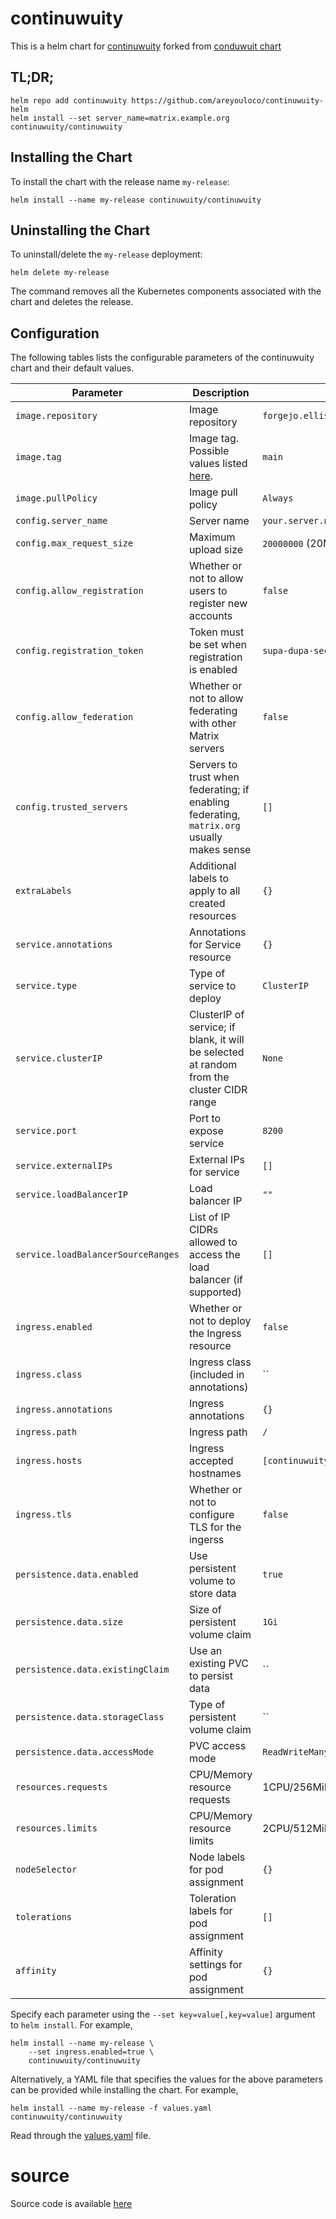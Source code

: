 # continuwuity
This is a helm chart for [continuwuity][homepage] forked from [conduwuit chart][conduwuit] 

## TL;DR;
```console
helm repo add continuwuity https://github.com/areyouloco/continuwuity-helm
helm install --set server_name=matrix.example.org continuwuity/continuwuity
```

## Installing the Chart
To install the chart with the release name `my-release`:

```console
helm install --name my-release continuwuity/continuwuity
```

## Uninstalling the Chart
To uninstall/delete the `my-release` deployment:

```console
helm delete my-release
```

The command removes all the Kubernetes components associated with the chart and deletes the release.

## Configuration
The following tables lists the configurable parameters of the continuwuity chart and their default values.

| Parameter                          | Description                                                                                | Default                 |
| ---------------------------------- | ------------------------------------------------------------------------------------------ | ----------------------- |
| `image.repository`                 | Image repository                                                                           | `forgejo.ellis.link/continuwuation/continuwuity` |
| `image.tag`                        | Image tag. Possible values listed [here][images].                                          | `main`  |
| `image.pullPolicy`                 | Image pull policy                                                                          | `Always`          |
| `config.server_name`               | Server name                                                                                | `your.server.name`      |
| `config.max_request_size`          | Maximum upload size                                                                        | `20000000` (20MB)       |
| `config.allow_registration`        | Whether or not to allow users to register new accounts                                     | `false`                 |
| `config.registration_token`        | Token must be set when registration is enabled                                             | `supa-dupa-secret-token`             |
| `config.allow_federation`          | Whether or not to allow federating with other Matrix servers                               | `false`                 |
| `config.trusted_servers`           | Servers to trust when federating; if enabling federating, `matrix.org` usually makes sense | `[]`                    |
| `extraLabels`                      | Additional labels to apply to all created resources                                        | `{}`                    |
| `service.annotations`              | Annotations for Service resource                                                           | `{}`                    |
| `service.type`                     | Type of service to deploy                                                                  | `ClusterIP`             |
| `service.clusterIP`                | ClusterIP of service; if blank, it will be selected at random from the cluster CIDR range  | `None`                  |
| `service.port`                     | Port to expose service                                                                     | `8200`                  |
| `service.externalIPs`              | External IPs for service                                                                   | `[]`                    |
| `service.loadBalancerIP`           | Load balancer IP                                                                           | `""`                    |
| `service.loadBalancerSourceRanges` | List of IP CIDRs allowed to access the load balancer (if supported)                        | `[]`                    |
| `ingress.enabled`                  | Whether or not to deploy the Ingress resource                                              | `false`                 |
| `ingress.class`                    | Ingress class (included in annotations)                                                    | ``                      |
| `ingress.annotations`              | Ingress annotations                                                                        | `{}`                    |
| `ingress.path`                     | Ingress path                                                                               | `/`                     |
| `ingress.hosts`                    | Ingress accepted hostnames                                                                 | `[continuwuity.tld]`           |
| `ingress.tls`                      | Whether or not to configure TLS for the ingerss                                            | `false`                 |
| `persistence.data.enabled`         | Use persistent volume to store data                                                        | `true`                  |
| `persistence.data.size`            | Size of persistent volume claim                                                            | `1Gi`                   |
| `persistence.data.existingClaim`   | Use an existing PVC to persist data                                                        | ``                      |
| `persistence.data.storageClass`    | Type of persistent volume claim                                                            | ``                      |
| `persistence.data.accessMode`      | PVC access mode                                                                            | `ReadWriteMany`         |
| `resources.requests`               | CPU/Memory resource requests                                                               | 1CPU/256MiB             |
| `resources.limits`                 | CPU/Memory resource limits                                                                 | 2CPU/512MiB             |
| `nodeSelector`                     | Node labels for pod assignment                                                             | `{}`                    |
| `tolerations`                      | Toleration labels for pod assignment                                                       | `[]`                    |
| `affinity`                         | Affinity settings for pod assignment                                                       | `{}`                    |

Specify each parameter using the `--set key=value[,key=value]` argument to `helm install`. For example,

```console
helm install --name my-release \
	--set ingress.enabled=true \
	continuwuity/continuwuity
```

Alternatively, a YAML file that specifies the values for the above parameters can be provided while installing the chart. For example,

```console
helm install --name my-release -f values.yaml continuwuity/continuwuity
```

Read through the [values.yaml](values.yaml) file.

# source
Source code is available [here][source]

[images]: https://forgejo.ellis.link/continuwuation/-/packages/container/continuwuity/versions
[source]: https://forgejo.ellis.link/continuwuation/continuwuity
[homepage]: https://continuwuity.org
[conduwuit]: https://gitlab.cronce.io/charts/conduwuit/